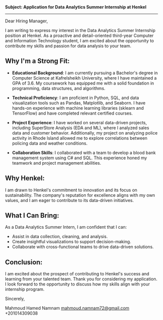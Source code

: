 
**Subject: Application for Data Analytics Summer Internship at Henkel**

---

Dear Hiring Manager,

I am writing to express my interest in the Data Analytics Summer Internship position at Henkel. As a proactive and detail-oriented third-year Computer and Information Technology student, I am excited about the opportunity to contribute my skills and passion for data analysis to your team.

## Why I'm a Strong Fit:

- **Educational Background**: I am currently pursuing a Bachelor's degree in Computer Science at Kafrelsheikh University, where I have maintained a GPA of 3.6. My coursework has equipped me with a solid foundation in programming, data structures, and algorithms.

- **Technical Proficiency**: I am proficient in Python, SQL, and data visualization tools such as Pandas, Matplotlib, and Seaborn. I have hands-on experience with machine learning libraries (sklearn and TensorFlow) and have completed relevant certified courses.

- **Project Experience**: I have worked on several data-driven projects, including SuperStore Analysis (EDA and ML), where I analyzed sales data and customer behavior. Additionally, my project on analyzing police activity in Rhode Island allowed me to explore correlations between policing data and weather conditions.

- **Collaboration Skills**: I collaborated with a team to develop a blood bank management system using C# and SQL. This experience honed my teamwork and project management abilities.

## Why Henkel:

I am drawn to Henkel's commitment to innovation and its focus on sustainability. The company's reputation for excellence aligns with my own values, and I am eager to contribute to its data-driven initiatives.

## What I Can Bring:

As a Data Analytics Summer Intern, I am confident that I can:
- Assist in data collection, cleaning, and analysis.
- Create insightful visualizations to support decision-making.
- Collaborate with cross-functional teams to drive data-driven solutions.

## Conclusion:

I am excited about the prospect of contributing to Henkel's success and learning from your talented team. Thank you for considering my application. I look forward to the opportunity to discuss how my skills align with your internship program.

Sincerely,

Mahmoud Hamed Namnam
mahmoud.namnam72@gmail.com
+201014309038

